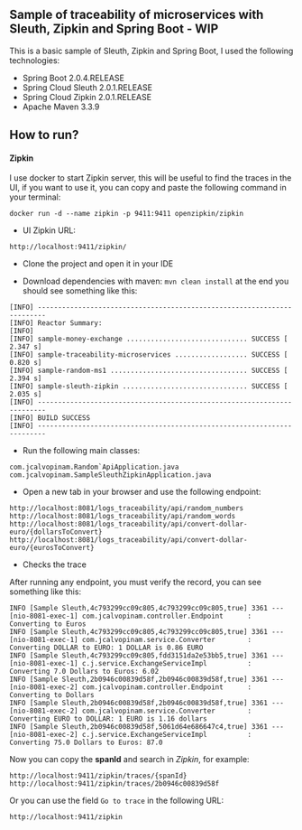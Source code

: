Sample of traceability of microservices with Sleuth, Zipkin and Spring Boot - WIP
---

This is a basic sample of Sleuth, Zipkin and Spring Boot, I used the following technologies:
* Spring Boot 2.0.4.RELEASE
* Spring Cloud Sleuth 2.0.1.RELEASE
* Spring Cloud Zipkin 2.0.1.RELEASE
* Apache Maven 3.3.9

## How to run?

#### Zipkin
I use docker to start Zipkin server, this will be useful to find the traces in the UI,
if you want to use it, you can copy and paste the following command in your terminal:

```
docker run -d --name zipkin -p 9411:9411 openzipkin/zipkin
```

* UI Zipkin URL:
```
http://localhost:9411/zipkin/
```

* Clone the project and open it in your IDE

* Download dependencies with maven: `mvn clean install` at the end you should see something like this:
```
[INFO] ------------------------------------------------------------------------
[INFO] Reactor Summary:
[INFO]
[INFO] sample-money-exchange .............................. SUCCESS [  2.347 s]
[INFO] sample-traceability-microservices .................. SUCCESS [  0.820 s]
[INFO] sample-random-ms1 .................................. SUCCESS [  2.394 s]
[INFO] sample-sleuth-zipkin ............................... SUCCESS [  2.035 s]
[INFO] ------------------------------------------------------------------------
[INFO] BUILD SUCCESS
[INFO] ------------------------------------------------------------------------
```

* Run the following main classes:
```
com.jcalvopinam.Random`ApiApplication.java
com.jcalvopinam.SampleSleuthZipkinApplication.java
```

* Open a new tab in your browser and use the following endpoint:
```
http://localhost:8081/logs_traceability/api/random_numbers
http://localhost:8081/logs_traceability/api/random_words
http://localhost:8081/logs_traceability/api/convert-dollar-euro/{dollarsToConvert}
http://localhost:8081/logs_traceability/api/convert-dollar-euro/{eurosToConvert}
```

* Checks the trace

After running any endpoint, you must verify the record, you can see something like this:
```
INFO [Sample Sleuth,4c793299cc09c805,4c793299cc09c805,true] 3361 --- [nio-8081-exec-1] com.jcalvopinam.controller.Endpoint      : Converting to Euros
INFO [Sample Sleuth,4c793299cc09c805,4c793299cc09c805,true] 3361 --- [nio-8081-exec-1] com.jcalvopinam.service.Converter        : Converting DOLLAR to EURO: 1 DOLLAR is 0.86 EURO
INFO [Sample Sleuth,4c793299cc09c805,fdd3151da2e53bb5,true] 3361 --- [nio-8081-exec-1] c.j.service.ExchangeServiceImpl          : Converting 7.0 Dollars to Euros: 6.02
INFO [Sample Sleuth,2b0946c00839d58f,2b0946c00839d58f,true] 3361 --- [nio-8081-exec-2] com.jcalvopinam.controller.Endpoint      : Converting to Dollars
INFO [Sample Sleuth,2b0946c00839d58f,2b0946c00839d58f,true] 3361 --- [nio-8081-exec-2] com.jcalvopinam.service.Converter        : Converting EURO to DOLLAR: 1 EURO is 1.16 dollars
INFO [Sample Sleuth,2b0946c00839d58f,5061d64e686647c4,true] 3361 --- [nio-8081-exec-2] c.j.service.ExchangeServiceImpl          : Converting 75.0 Dollars to Euros: 87.0
```

Now you can copy the **spanId** and search in _Zipkin_, for example:
```
http://localhost:9411/zipkin/traces/{spanId}
http://localhost:9411/zipkin/traces/2b0946c00839d58f
```

Or you can use the field `Go to trace` in the following URL:
```
http://localhost:9411/zipkin
```